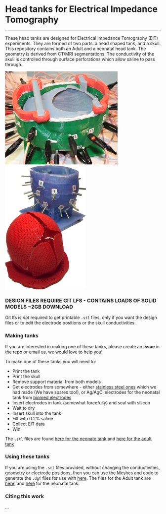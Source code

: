 # Head tanks for Electrical Impedance Tomography
---
These head tanks are designed for Electrical Impedance Tomography (EIT) experiments. They are formed of two parts: a head shaped tank, and a skull. This repository contains both an Adult and a neonatal head tank. The geometry is derived from CT/MRI segmentations. The conductivity of the skull is controlled through surface perforations which allow saline to pass through.

<img src="https://raw.githubusercontent.com/EIT-team/Tanks/master/doc/figures/final_ad.png" height="300" alt="Adult tank with KHU connected"> <img src="https://raw.githubusercontent.com/EIT-team/Tanks/master/doc/figures/final_nn.png" height="400" alt="Neonatal tank">

### DESIGN FILES REQUIRE GIT LFS - CONTAINS LOADS OF SOLID MODELS ~2GB DOWNLOAD
Git lfs is *not* required to get printable `.stl` files, only if you want the design files or to edit the electrode positions or the skull conductivities.

### Making tanks
If you are interested in making one of these tanks, please create an __issue__ in the repo or email us, we would love to help you!

To make one of these tanks you will need to:

- Print the tank
- Print the skull
- Remove support material from both models
- Get electrodes from somewhere - either [stainless steel ones](./doc/electrodes) which we had made (We have spares too!), or Ag/AgCl electrodes for the neonatal tank from [biomed electrodes](http://www.biomedelectrodes.com/product/bmd-8/)
- Insert electrodes in tank (somewhat forcefully) and seal with silicon
- Wait to dry
- Insert skull into the tank
- Fill with 0.2% saline
- Collect EIT data
- Win

The `.stl` files are found [here for the neonate tank ](./Neonate/Construction/Printing) and [here for the adult tank ](./Adult/Construction/Printing)

### Using these tanks
If you are using the `.stl` files provided, without changing the conductivities, geometry or electrode positions, then you can use the Meshes and code to generate the `.dgf` files for use with [here](https://github.com/EIT-team/PEITS). The files for the Adult tank are [here](./Adult/Forward_Solver), and [here](./Neonate/Forward_Solver) for the neonatal tank.

### Citing this work
...
